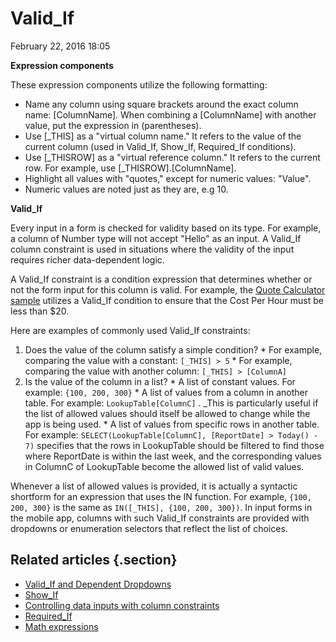 #  Valid_If


February 22, 2016 18:05

**Expression components**

These expression components utilize the following formatting:

  * Name any column using square brackets around the exact column name: [ColumnName]. When combining a [ColumnName] with another value, put the expression in (parentheses). 
  * Use [_THIS] as a "virtual column name." It refers to the value of the current column (used in Valid_If, Show_If, Required_If conditions).
  * Use [_THISROW] as a "virtual reference column." It refers to the current row. For example, use [_THISROW].[ColumnName].
  * Highlight all values with "quotes," except for numeric values: "Value".
  * Numeric values are noted just as they are, e.g 10.

**Valid_If**

Every input in a form is checked for validity based on its type. For example,
a column of Number type will not accept "Hello" as an input. A Valid_If column
constraint is used in situations where the validity of the input requires
richer data-dependent logic.

A Valid_If constraint is a condition expression that determines whether or not
the form input for this column is valid. For example, the [Quote Calculator
sample](https://www.appsheet.com/template/AppDef?appName=RateCalculator-71626)
utilizes a Valid_If condition to ensure that the Cost Per Hour must be less
than $20.

Here are examples of commonly used Valid_If constraints:

  1. Does the value of the column satisfy a simple condition? 
    * For example, comparing the value with a constant: `[_THIS] > 5`
    * For example, comparing the value with another column: `[_THIS] > [ColumnA]`
  2. Is the value of the column in a list? 
    * A list of constant values. For example: `{100, 200, 300}`
    * A list of values from a column in another table. For example: `LookupTable[ColumnC]` . _This is particularly useful if the list of allowed values should itself be allowed to change while the app is being used.
    * A list of values from specific rows in another table. For example: `SELECT(LookupTable[ColumnC], [ReportDate] > Today() - 7)` specifies that the rows in LookupTable should be filtered to find those where ReportDate is within the last week, and the corresponding values in ColumnC of LookupTable become the allowed list of valid values.

Whenever a list of allowed values is provided, it is actually a syntactic
shortform for an expression that uses the IN function. For example, `{100,
200, 300}` is the same as `IN([_THIS], {100, 200, 300})`. In input forms in
the mobile app, columns with such Valid_If constraints are provided with
dropdowns or enumeration selectors that reflect the list of choices.


## Related articles {.section}

  * [Valid_If and Dependent Dropdowns](Valid-If-and-Dependent-Dropdowns.md)
  * [Show_If](Show-If.md)
  * [Controlling data inputs with column constraints](Controlling-data-inputs-with-column-constraints.md)
  * [Required_If](Required-If.md)
  * [Math expressions](Math-expressions.md)

